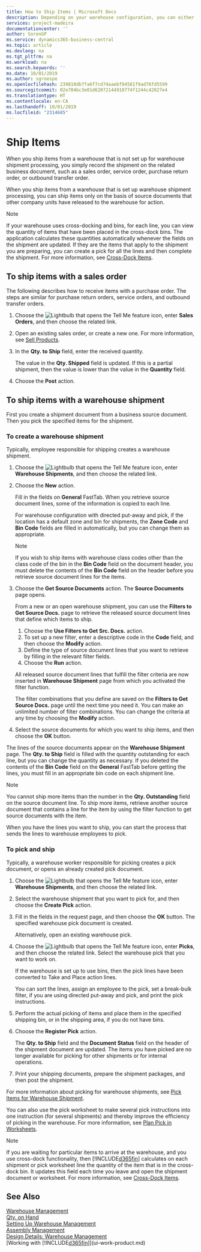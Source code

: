 ```yaml
---
title: How to Ship Items | Microsoft Docs
description: Depending on your warehouse configuration, you can either record shipment on the related outbound business document, such as a sales order,  directly, or you can use warehouse shipment documents that respect a workflow and integrate to various warehouse activities.
services: project-madeira
documentationcenter: ''
author: SorenGP
ms.service: dynamics365-business-central
ms.topic: article
ms.devlang: na
ms.tgt_pltfrm: na
ms.workload: na
ms.search.keywords: ''
ms.date: 10/01/2019
ms.author: sgroespe
ms.openlocfilehash: 239810db7fa6f7cd74aaebf94581f9ad76fd5599
ms.sourcegitcommit: 02e704bc3e01d62072144919774f1244c42827e4
ms.translationtype: HT
ms.contentlocale: en-CA
ms.lasthandoff: 10/01/2019
ms.locfileid: "2314685"
---
```

# <a name="ship-items"></a>Ship Items
When you ship items from a warehouse that is not set up for warehouse shipment processing, you simply record the shipment on the related business document, such as a sales order, service order, purchase return order, or outbound transfer order.

When you ship items from a warehouse that is set up warehouse shipment processing, you can ship items only on the basis of source documents that other company units have released to the warehouse for action.

> [!NOTE]
> If your warehouse uses cross-docking and bins, for each line, you can view the quantity of items that have been placed in the cross-dock bins. The application calculates these quantities automatically whenever the fields on the shipment are updated. If they are the items that apply to the shipment you are preparing, you can create a pick for all the lines and then complete the shipment. For more information, see [Cross-Dock Items](warehouse-how-to-cross-dock-items.md).

## <a name="to-ship-items-with-a-sales-order"></a>To ship items with a sales order
The following describes how to receive items with a purchase order. The steps are similar for purchase return orders, service orders, and outbound transfer orders.  
1. Choose the ![Lightbulb that opens the Tell Me feature](media/ui-search/search_small.png "Tell me what you want to do") icon, enter **Sales Orders**, and then choose the related link.
2. Open an existing sales order, or create a new one. For more information, see [Sell Products](sales-how-sell-products.md).
3. In the **Qty. to Ship** field, enter the received quantity.

    The value in the **Qty. Shipped** field is updated. If this is a partial shipment, then the value is lower than the value in the **Quantity** field.
4. Choose the **Post** action.

## <a name="to-ship-items-with-a-warehouse-shipment"></a>To ship items with a warehouse shipment
First you create a shipment document from a business source document. Then you pick the specified items for the shipment.

### <a name="to-create-a-warehouse-shipment"></a>To create a warehouse shipment
Typically, employee responsible for shipping creates a warehouse shipment.
1.  Choose the ![Lightbulb that opens the Tell Me feature](media/ui-search/search_small.png "Tell me what you want to do") icon, enter **Warehouse Shipments**, and then choose the related link.  
2.  Choose the **New** action.  

    Fill in the fields on **General** FastTab. When you retrieve source document lines, some of the information is copied to each line.  

    For warehouse configuration with directed put-away and pick, if the location has a default zone and bin for shipments, the **Zone Code** and **Bin Code** fields are filled in automatically, but you can change them as appropriate.  

    > [!NOTE]  
    >  If you wish to ship items with warehouse class codes other than the class code of the bin in the **Bin Code** field on the document header, you must delete the contents of the **Bin Code** field on the header before you retrieve source document lines for the items.  
3.  Choose the **Get Source Documents** action. The **Source Documents** page opens.

    From a new or an open warehouse shipment, you can use the **Filters to Get Source Docs.** page to retrieve the released source document lines that define which items to ship.

    1. Choose the **Use Filters to Get Src. Docs.** action.  
    2. To set up a new filter, enter a descriptive code in the **Code** field, and then choose the **Modify** action.  
    3. Define the type of source document lines that you want to retrieve by filling in the relevant filter fields.  
    4. Choose the **Run** action.  

    All released source document lines that fulfill the filter criteria are now inserted in **Warehouse Shipment** page from which you activated the filter function.  

    The filter combinations that you define are saved on the **Filters to Get Source Docs.** page until the next time you need it. You can make an unlimited number of filter combinations. You can change the criteria at any time by choosing the **Modify** action.

4.  Select the source documents for which you want to ship items, and then choose the **OK** button.  

The lines of the source documents appear on the **Warehouse Shipment** page. The **Qty. to Ship** field is filled with the quantity outstanding for each line, but you can change the quantity as necessary. If you deleted the contents of the **Bin Code** field on the **General** FastTab before getting the lines, you must fill in an appropriate bin code on each shipment line.  

> [!NOTE]  
>  You cannot ship more items than the number in the **Qty. Outstanding** field on the source document line. To ship more items, retrieve another source document that contains a line for the item by using the filter function to get source documents with the item.  

When you have the lines you want to ship, you can start the process that sends the lines to warehouse employees to pick.

### <a name="to-pick-and-ship"></a>To pick and ship
Typically, a warehouse worker responsible for picking creates a pick document, or opens an already created pick document.
1. Choose the ![Lightbulb that opens the Tell Me feature](media/ui-search/search_small.png "Tell me what you want to do") icon, enter **Warehouse Shipments**, and then choose the related link.
2. Select the warehouse shipment that you want to pick for, and then choose the **Create Pick** action.
3. Fill in the fields in the request page, and then choose the **OK** button. The specified warehouse pick document is created.

    Alternatively, open an existing warehouse pick.
4. Choose the ![Lightbulb that opens the Tell Me feature](media/ui-search/search_small.png "Tell me what you want to do") icon, enter **Picks**, and then choose the related link. Select the warehouse pick that you want to work on.

    If the warehouse is set up to use bins, then the pick lines have been converted to Take and Place action lines.

    You can sort the lines, assign an employee to the pick, set a break-bulk filter, if you are using directed put-away and pick, and print the pick instructions.

5. Perform the actual picking of items and place them in the specified shipping bin, or in the shipping area, if you do not have bins.
6. Choose the **Register Pick** action.

    The **Qty. to Ship** field and the **Document Status** field on the header of the shipment document are updated. The items you have picked are no longer available for picking for other shipments or for internal operations.
7. Print your shipping documents, prepare the shipment packages, and then post the shipment.

For more information about picking for warehouse shipments, see [Pick Items for Warehouse Shipment](warehouse-how-to-pick-items-for-warehouse-shipment.md).

You can also use the pick worksheet to make several pick instructions into one instruction (for several shipments) and thereby improve the efficiency of picking in the warehouse. For more information, see [Plan Pick in Worksheets](warehouse-how-to-plan-picks-in-worksheets.md).

> [!NOTE]
> If you are waiting for particular items to arrive at the warehouse, and you use cross-dock functionality, then [!INCLUDE[d365fin](includes/d365fin_md.md)] calculates on each shipment or pick worksheet line the quantity of the item that is in the cross-dock bin. It updates this field each time you leave and open the shipment document or worksheet. For more information, see [Cross-Dock Items](warehouse-how-to-cross-dock-items.md).

## <a name="see-also"></a>See Also  
[Warehouse Management](warehouse-manage-warehouse.md)  
[Qty. on Hand](inventory-manage-inventory.md)  
[Setting Up Warehouse Management](warehouse-setup-warehouse.md)     
[Assembly Management](assembly-assemble-items.md)    
[Design Details: Warehouse Management](design-details-warehouse-management.md)  
[Working with [!INCLUDE[d365fin](includes/d365fin_md.md)]](ui-work-product.md)
